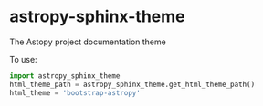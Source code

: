 # astropy-sphinx-theme
The Astopy project documentation theme

To use:

```python
import astropy_sphinx_theme
html_theme_path = astropy_sphinx_theme.get_html_theme_path()
html_theme = 'bootstrap-astropy'
```
